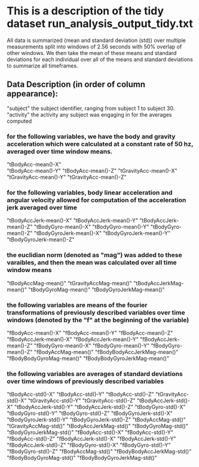 # This is a description of the tidy dataset run_analysis_output_tidy.txt

All data is summarized (mean and standard deviation (std)) over multiple measurements split into windows of 2.56 seconds with 50% overlap of other windows. We then take the mean of these means and standard deviations for each individual over all of the means and standard deviations to summarize all timeframes. 

## Data Description (in order of column appearance):

"subject"                     the subject identifier, ranging from subject 1 to subject 30.
"activity"		      the activity any subject was engaging in for the averages computed

### for the following variables, we have the body and gravity acceleration which were calculated at a constant rate of 50 hz, averaged over time window means. 
"tBodyAcc-mean()-X"	      
"tBodyAcc-mean()-Y"
"tBodyAcc-mean()-Z"
"tGravityAcc-mean()-X"
"tGravityAcc-mean()-Y"
"tGravityAcc-mean()-Z"

### for the following variables, body linear acceleration and angular velocity allowed for computation of the acceleration jerk averaged over time
"tBodyAccJerk-mean()-X"
"tBodyAccJerk-mean()-Y"
"tBodyAccJerk-mean()-Z"
"tBodyGyro-mean()-X"
"tBodyGyro-mean()-Y"
"tBodyGyro-mean()-Z"
"tBodyGyroJerk-mean()-X"
"tBodyGyroJerk-mean()-Y"
"tBodyGyroJerk-mean()-Z"

### the euclidian norm  (denoted as "mag") was added to these varaibles, and then the mean was calculated over all time window means
"tBodyAccMag-mean()"
"tGravityAccMag-mean()"
"tBodyAccJerkMag-mean()"
"tBodyGyroMag-mean()"
"tBodyGyroJerkMag-mean()"

### the following variables are means of the fourier transformations of previously described variables over time windows (denoted by the "f" at the beginning of the variable)
"fBodyAcc-mean()-X"
"fBodyAcc-mean()-Y"
"fBodyAcc-mean()-Z"
"fBodyAccJerk-mean()-X"
"fBodyAccJerk-mean()-Y"
"fBodyAccJerk-mean()-Z"
"fBodyGyro-mean()-X"
"fBodyGyro-mean()-Y"
"fBodyGyro-mean()-Z"
"fBodyAccMag-mean()"
"fBodyBodyAccJerkMag-mean()"
"fBodyBodyGyroMag-mean()"
"fBodyBodyGyroJerkMag-mean()"


### the following variables are averages of standard deviations over time windows of previously described variables 
"tBodyAcc-std()-X"
"tBodyAcc-std()-Y"
"tBodyAcc-std()-Z"
"tGravityAcc-std()-X"
"tGravityAcc-std()-Y"
"tGravityAcc-std()-Z"
"tBodyAccJerk-std()-X"
"tBodyAccJerk-std()-Y"
"tBodyAccJerk-std()-Z"
"tBodyGyro-std()-X"
"tBodyGyro-std()-Y"
"tBodyGyro-std()-Z"
"tBodyGyroJerk-std()-X"
"tBodyGyroJerk-std()-Y"
"tBodyGyroJerk-std()-Z"
"tBodyAccMag-std()"
"tGravityAccMag-std()"
"tBodyAccJerkMag-std()"
"tBodyGyroMag-std()"
"tBodyGyroJerkMag-std()"
"fBodyAcc-std()-X"
"fBodyAcc-std()-Y"
"fBodyAcc-std()-Z"
"fBodyAccJerk-std()-X"
"fBodyAccJerk-std()-Y"
"fBodyAccJerk-std()-Z"
"fBodyGyro-std()-X"
"fBodyGyro-std()-Y"
"fBodyGyro-std()-Z"
"fBodyAccMag-std()"
"fBodyBodyAccJerkMag-std()"
"fBodyBodyGyroMag-std()"
"fBodyBodyGyroJerkMag-std()"
